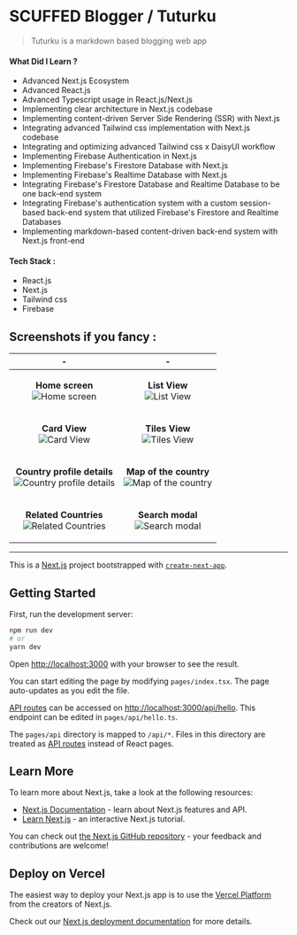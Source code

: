 # SCUFFED Blogger / Tuturku

> Tuturku is a markdown based blogging web app

#### What Did I Learn ?

- Advanced Next.js Ecosystem
- Advanced React.js
- Advanced Typescript usage in React.js/Next.js
- Implementing clear architecture in Next.js codebase
- Implementing content-driven Server Side Rendering (SSR) with Next.js
- Integrating advanced Tailwind css implementation with Next.js codebase
- Integrating and optimizing advanced Tailwind css x DaisyUI workflow
- Implementing Firebase Authentication in Next.js
- Implementing Firebase's Firestore Database with Next.js
- Implementing Firebase's Realtime Database with Next.js
- Integrating Firebase's Firestore Database and Realtime Database to be one back-end system
- Integrating Firebase's authentication system with a custom session-based back-end system that utilized Firebase's Firestore and Realtime Databases
- Implementing markdown-based content-driven back-end system with Next.js front-end

#### Tech Stack :
- React.js
- Next.js
- Tailwind css
- Firebase

## Screenshots if you fancy :
| - | - |
| --- | --- |
| <p align="center"><b>Home screen</b><br/><img src="https://raw.githubusercontent.com/arunstop/scuffed-blogger/main/screenshots/1.png" alt="Home screen"></p> | <p align="center"><b>List View</b><br/><img src="https://raw.githubusercontent.com/arunstop/scuffed-blogger/main/screenshots/2.png" alt="List View"></p> |
| <p align="center"><b>Card View</b><br/><img src="https://raw.githubusercontent.com/arunstop/scuffed-blogger/main/screenshots/3.png" alt="Card View"></p> | <p align="center"><b>Tiles View</b><br/><img src="https://raw.githubusercontent.com/arunstop/scuffed-blogger/main/screenshots/4.png" alt="Tiles View"></p> |
| <p align="center"><b>Country profile details</b><br/><img src="https://raw.githubusercontent.com/arunstop/scuffed-blogger/main/screenshots/5.png" alt="Country profile details"></p> | <p align="center"><b>Map of the country</b><br/><img src="https://raw.githubusercontent.com/arunstop/scuffed-blogger/main/screenshots/6.png" alt="Map of the country"></p> |
| <p align="center"><b>Related Countries</b><br/><img src="https://raw.githubusercontent.com/arunstop/scuffed-blogger/main/screenshots/7.png" alt="Related Countries"></p> | <p align="center"><b>Search modal</b><br/><img src="https://raw.githubusercontent.com/arunstop/scuffed-blogger/main/screenshots/8.png" alt="Search modal"></p> |


---

This is a [Next.js](https://nextjs.org/) project bootstrapped with [`create-next-app`](https://github.com/vercel/next.js/tree/canary/packages/create-next-app).

## Getting Started

First, run the development server:

```bash
npm run dev
# or
yarn dev
```

Open [http://localhost:3000](http://localhost:3000) with your browser to see the result.

You can start editing the page by modifying `pages/index.tsx`. The page auto-updates as you edit the file.

[API routes](https://nextjs.org/docs/api-routes/introduction) can be accessed on [http://localhost:3000/api/hello](http://localhost:3000/api/hello). This endpoint can be edited in `pages/api/hello.ts`.

The `pages/api` directory is mapped to `/api/*`. Files in this directory are treated as [API routes](https://nextjs.org/docs/api-routes/introduction) instead of React pages.

## Learn More

To learn more about Next.js, take a look at the following resources:

- [Next.js Documentation](https://nextjs.org/docs) - learn about Next.js features and API.
- [Learn Next.js](https://nextjs.org/learn) - an interactive Next.js tutorial.

You can check out [the Next.js GitHub repository](https://github.com/vercel/next.js/) - your feedback and contributions are welcome!

## Deploy on Vercel

The easiest way to deploy your Next.js app is to use the [Vercel Platform](https://vercel.com/new?utm_medium=default-template&filter=next.js&utm_source=create-next-app&utm_campaign=create-next-app-readme) from the creators of Next.js.

Check out our [Next.js deployment documentation](https://nextjs.org/docs/deployment) for more details.
